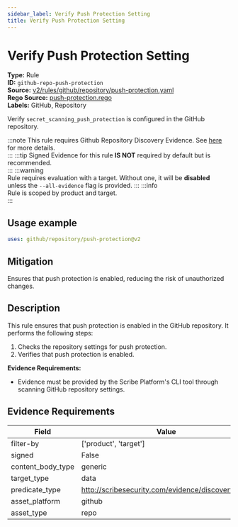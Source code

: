 ```yaml
---
sidebar_label: Verify Push Protection Setting
title: Verify Push Protection Setting
---  
```

# Verify Push Protection Setting  
**Type:** Rule  
**ID:** `github-repo-push-protection`  
**Source:** [v2/rules/github/repository/push-protection.yaml](https://github.com/scribe-public/sample-policies/blob/main/v2/rules/github/repository/push-protection.yaml)  
**Rego Source:** [push-protection.rego](https://github.com/scribe-public/sample-policies/blob/main/v2/rules/github/repository/push-protection.rego)  
**Labels:** GitHub, Repository  

Verify `secret_scanning_push_protection` is configured in the GitHub repository.

:::note 
This rule requires Github Repository Discovery Evidence. See [here](/docs/platforms/discover#github-discovery) for more details.  
::: 
:::tip 
Signed Evidence for this rule **IS NOT** required by default but is recommended.  
::: 
:::warning  
Rule requires evaluation with a target. Without one, it will be **disabled** unless the `--all-evidence` flag is provided.
::: 
:::info  
Rule is scoped by product and target.  
:::  

## Usage example

```yaml
uses: github/repository/push-protection@v2
```

## Mitigation  
Ensures that push protection is enabled, reducing the risk of unauthorized changes.


## Description  
This rule ensures that push protection is enabled in the GitHub repository.
It performs the following steps:

1. Checks the repository settings for push protection.
2. Verifies that push protection is enabled.

**Evidence Requirements:**
- Evidence must be provided by the Scribe Platform's CLI tool through scanning GitHub repository settings.

## Evidence Requirements  
| Field | Value |
|-------|-------|
| filter-by | ['product', 'target'] |
| signed | False |
| content_body_type | generic |
| target_type | data |
| predicate_type | http://scribesecurity.com/evidence/discovery/v0.1 |
| asset_platform | github |
| asset_type | repo |

